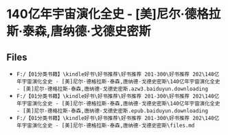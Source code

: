 # 140亿年宇宙演化全史 - [美]尼尔·德格拉斯·泰森,唐纳德·戈德史密斯

## Files

- `F:/【01分类书籍】\kindle好书\好书推荐\好书推荐 201-300\好书推荐 202\140亿年宇宙演化全史 - [美]尼尔·德格拉斯·泰森,唐纳德·戈德史密斯\140亿年宇宙演化全史 - [美]尼尔·德格拉斯·泰森,唐纳德·戈德史密斯.azw3.baiduyun.downloading`
- `F:/【01分类书籍】\kindle好书\好书推荐\好书推荐 201-300\好书推荐 202\140亿年宇宙演化全史 - [美]尼尔·德格拉斯·泰森,唐纳德·戈德史密斯\140亿年宇宙演化全史 - [美]尼尔·德格拉斯·泰森,唐纳德·戈德史密斯.epub.baiduyun.downloading`
- `F:/【01分类书籍】\kindle好书\好书推荐\好书推荐 201-300\好书推荐 202\140亿年宇宙演化全史 - [美]尼尔·德格拉斯·泰森,唐纳德·戈德史密斯\files.md`
